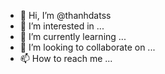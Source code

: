- 👋 Hi, I’m @thanhdatss
- 👀 I’m interested in ...
- 🌱 I’m currently learning ...
- 💞️ I’m looking to collaborate on ...
- 📫 How to reach me ...

<!---
thanhdatss/thanhdatss is a ✨ special ✨ repository because its `README.md` (this file) appears on your GitHub profile.
You can click the Preview link to take a look at your changes.
--->

